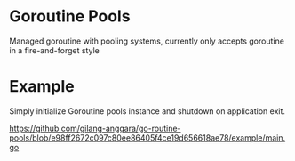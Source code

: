 # Goroutine Pools
Managed goroutine with pooling systems, currently only accepts goroutine in a fire-and-forget style

# Example
Simply initialize Goroutine pools instance and shutdown on application exit.

https://github.com/gilang-anggara/go-routine-pools/blob/e98ff2672c097c80ee86405f4ce19d656618ae78/example/main.go

